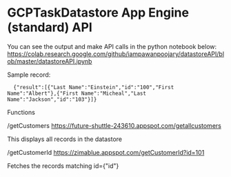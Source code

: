 # GCPTaskDatastore App Engine (standard) API

You can see the output and make API calls in the python notebook below: https://colab.research.google.com/github/iampawanpoojary/datastoreAPI/blob/master/datastoreAPI.ipynb

Sample record:

      {"result":[{"Last Name":"Einstein","id":"100","First Name":"Albert"},{"First Name":"Micheal","Last Name":"Jackson","id":"103"}]}

Functions

/getCustomers
https://future-shuttle-243610.appspot.com/getallcustomers


This displays all records in the datastore

/getCustomerId
https://zimablue.appspot.com/getCustomerId?id=101


Fetches the records matching id={"id"}
